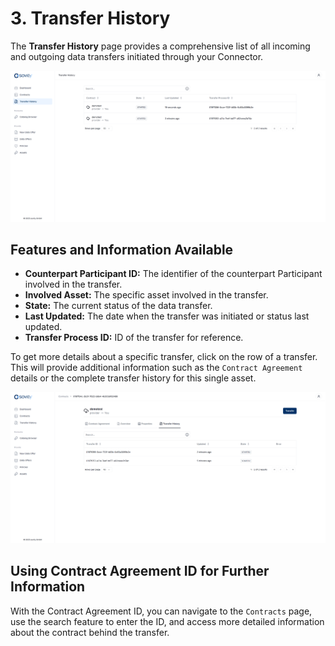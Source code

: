 # 3. Transfer History

The **Transfer History** page provides a comprehensive list of all incoming and outgoing data transfers initiated through your Connector.

![EDC UI Transfer History](/docs/images/consumer-transferhistory-overview-1.png)

## Features and Information Available

- **Counterpart Participant ID:** The identifier of the counterpart Participant involved in the transfer.
- **Involved Asset:** The specific asset involved in the transfer.
- **State:** The current status of the data transfer.
- **Last Updated:** The date when the transfer was initiated or status last updated.
- **Transfer Process ID:** ID of the transfer for reference.

To get more details about a specific transfer, click on the row of a transfer. This will provide additional information such as the `Contract Agreement` details or the complete transfer history for this single asset.

![EDC UI Transfer History](/docs/images/consumer-transferhistory-transfer-details-1.png)

## Using Contract Agreement ID for Further Information

With the Contract Agreement ID, you can navigate to the `Contracts` page, use the search feature to enter the ID, and access more detailed information about the contract behind the transfer.
